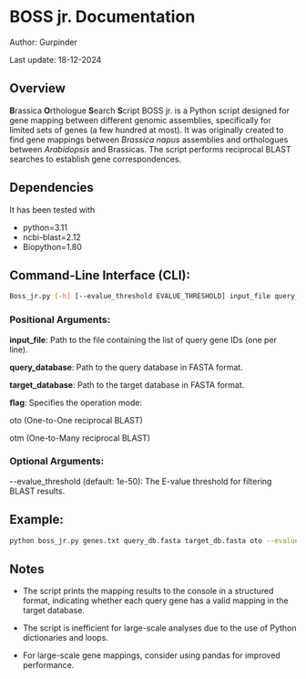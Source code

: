 # BOSS jr. Documentation
Author: Gurpinder 

Last update: 18-12-2024
## Overview
**B**rassica **O**rthologue **S**earch **S**cript
BOSS jr. is a Python script designed for gene mapping between different genomic assemblies, specifically for limited sets of genes (a few hundred at most). It was originally created to find gene mappings between *Brassica napus* assemblies and orthologues between *Arabidopsis* and Brassicas. The script performs reciprocal BLAST searches to establish gene correspondences.

## Dependencies
It has been tested with
- python=3.11
- ncbi-blast=2.12
- Biopython=1.80

## Command-Line Interface (CLI):
```bash
Boss_jr.py [-h] [--evalue_threshold EVALUE_THRESHOLD] input_file query_database target_database {oto,otm}
```
### Positional Arguments:

**input_file**: Path to the file containing the list of query gene IDs (one per line).

**query_database**: Path to the query database in FASTA format.

**target_database**: Path to the target database in FASTA format.

**flag**: Specifies the operation mode:

 oto (One-to-One reciprocal BLAST)
 
 otm (One-to-Many reciprocal BLAST)

### Optional Arguments:

--evalue_threshold (default: 1e-50): The E-value threshold for filtering BLAST results.

## Example:
```bash
python boss_jr.py genes.txt query_db.fasta target_db.fasta oto --evalue_threshold 1e-30
```

## Notes
- The script prints the mapping results to the console in a structured format, indicating whether each query gene has a valid mapping in the target database.
 
- The script is inefficient for large-scale analyses due to the use of Python dictionaries and loops.

- For large-scale gene mappings, consider using pandas for improved performance.
